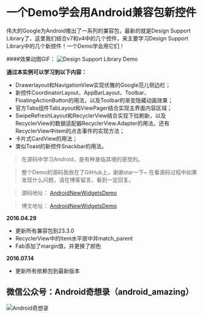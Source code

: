 # 一个Demo学会用Android兼容包新控件

伟大的Google为Android推出了一系列的兼容包，最新的就是Design Support Library了，这里我们结合v7和v4中的几个控件，来主要学习Design Support Library中的几个新控件！一个Demo学会用它们！

####效果动图GIF：
![Design Support Library Demo](https://blog.sunjiajia.com/img/201507/android-new-widgets-demo.gif)


**通过本实例可以学习到以下内容：**

* Drawerlayout和NavigationView实现优雅的Google范儿侧边栏；
* 新控件CoordinatorLayout、AppBarLayout、Toolbar、FloatingActionButton的用法，以及Toolbar的渐变隐藏动画效果；
* 官方Tabs组件TabLayout和ViewPager结合实现主界面内容区域；
* SwipeRefreshLayout和RecyclerView结合实现下拉刷新，以及RecyclerView的数据适配器RecyclerView.Adapter<ViewHolder>的用法，还有RecyclerView中item的点击事件的实现方法；
* 卡片式CardView的用法；
* 类似Toast的新控件Snackbar的用法。


> 在源码中学习Android，是有种身临其境的感觉的。

> 整个Demo的源码我放在了GitHub上，谢谢star一下~
> 在看源码过程中如果发现什么问题，请在博客留言，看到一定回复。

> 源码地址：
> [AndroidNewWidgetsDemo](https://github.com/git0pen/AndroidNewWidgetsDemo)

> 博文地址：
> [AndroidNewWidgetsDemo](https://blog.sunjiajia.com/2015/07/02/android-new-widgets-demo/)


**2016.04.29**

* 更新所有兼容包到23.3.0
* RecyclerView中的Item水平居中并match_parent
* Fab添加了margin值，并更换了颜色

**2016.07.14**

* 更新所有依赖包到最新版本

## 微信公众号：Android奇想录（android_amazing）

![Android奇想录](https://blog.sunjiajia.com/img/qrcode_for_android_amazing.jpg)
